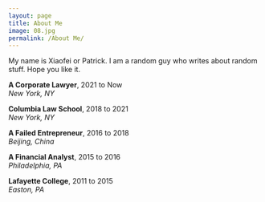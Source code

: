 ```yaml
---
layout: page
title: About Me
image: 08.jpg
permalink: /About Me/
---
```


My name is Xiaofei or Patrick. I am a random guy who writes about random stuff. Hope you like it. 


**A Corporate Lawyer**, 2021 to Now <br/>
*New York, NY*

**Columbia Law School**, 2018 to 2021 <br/>
*New York, NY*

**A Failed Entrepreneur**, 2016 to 2018 <br/>
*Beijing, China*

**A Financial Analyst**, 2015 to 2016 <br/>
*Philadelphia, PA*

**Lafayette College**, 2011 to 2015 <br/>
*Easton, PA*